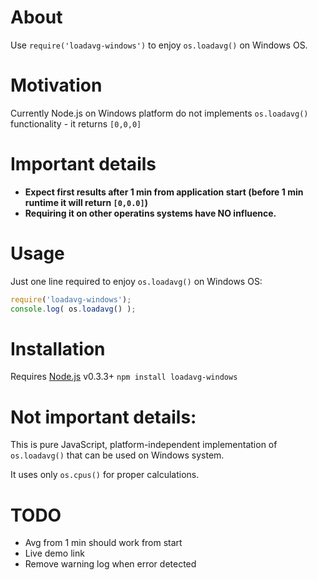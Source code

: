 # About
Use `require('loadavg-windows')` to enjoy `os.loadavg()` on Windows OS.

# Motivation

Currently Node.js on Windows platform do not implements `os.loadavg()` functionality - it returns `[0,0,0]`

# Important details
- **Expect first results after 1 min from application start (before 1 min runtime it will return `[0,0.0]`)**
- **Requiring it on other operatins systems have NO influence.** 

# Usage
Just one line required to enjoy `os.loadavg()` on Windows OS:
```node.js
require('loadavg-windows');
console.log( os.loadavg() );
```

# Installation
Requires [Node.js](https://nodejs.org/) v0.3.3+
`npm install loadavg-windows`

# Not important details:

This is pure JavaScript, platform-independent implementation of `os.loadavg()` that can be used on Windows system.

It uses only `os.cpus()` for proper calculations.

# TODO
- Avg from 1 min should work from start
- Live demo link
- Remove warning log when error detected
